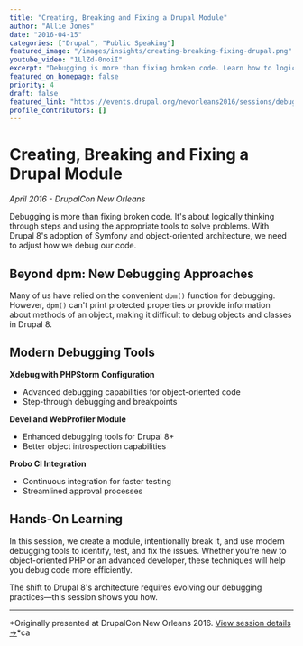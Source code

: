 ```yaml
---
title: "Creating, Breaking and Fixing a Drupal Module"
author: "Allie Jones"
date: "2016-04-15"
categories: ["Drupal", "Public Speaking"]
featured_image: "/images/insights/creating-breaking-fixing-drupal.png"
youtube_video: "1LlZd-0noiI"
excerpt: "Debugging is more than fixing broken code. Learn how to logically think through steps and use the right tools to solve problems in Drupal 8's object-oriented architecture."
featured_on_homepage: false
priority: 4
draft: false
featured_link: "https://events.drupal.org/neworleans2016/sessions/debugging-during-development-creating-breaking-and-fixing-module"
profile_contributors: []
---
```


# Creating, Breaking and Fixing a Drupal Module

*April 2016 - DrupalCon New Orleans*

Debugging is more than fixing broken code. It's about logically thinking through steps and using the appropriate tools to solve problems. With Drupal 8's adoption of Symfony and object-oriented architecture, we need to adjust how we debug our code.


## Beyond dpm: New Debugging Approaches

Many of us have relied on the convenient `dpm()` function for debugging. However, `dpm()` can't print protected properties or provide information about methods of an object, making it difficult to debug objects and classes in Drupal 8.

## Modern Debugging Tools

**Xdebug with PHPStorm Configuration**
- Advanced debugging capabilities for object-oriented code
- Step-through debugging and breakpoints

**Devel and WebProfiler Module**
- Enhanced debugging tools for Drupal 8+
- Better object introspection capabilities

**Probo CI Integration**
- Continuous integration for faster testing
- Streamlined approval processes

## Hands-On Learning

In this session, we create a module, intentionally break it, and use modern debugging tools to identify, test, and fix the issues. Whether you're new to object-oriented PHP or an advanced developer, these techniques will help you debug code more efficiently.

The shift to Drupal 8's architecture requires evolving our debugging practices—this session shows you how.

---

*Originally presented at DrupalCon New Orleans 2016. [View session details →](https://events.drupal.org/neworleans2016/sessions/debugging-during-development-creating-breaking-and-fixing-module)*ca